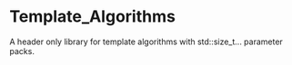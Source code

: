 # Template_Algorithms
A header only library for template algorithms with std::size_t... parameter packs.
